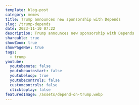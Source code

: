 ```yaml
---
template: blog-post
category: memes
title: Trump announces new sponsorship with Depends
slug: /trump-depends
date: 2023-11-10 07:22
description: Trump announces new sponsorship with Depends
shareable: true
showZoom: true
showPageNav: true
tags:
  - trump
youtube:
  youtubemute: false
  youtubeautostart: false
  youtubeloop: true
  youtubecontrols: false
  customcontrols: false
  clicktoplay: false
featuredImage: /assets/depend-on-trump.webp
---
```

